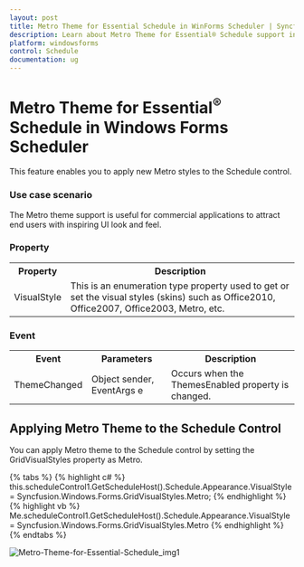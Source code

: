 ```yaml
---
layout: post
title: Metro Theme for Essential Schedule in WinForms Scheduler | Syncfusion
description: Learn about Metro Theme for Essential® Schedule support in Syncfusion® Windows Forms Scheduler (Schedule) control and more details.
platform: windowsforms
control: Schedule
documentation: ug
---
```


# Metro Theme for Essential<sup>®</sup> Schedule in Windows Forms Scheduler

This feature enables you to apply new Metro styles to the Schedule control. 

### Use case scenario

The Metro theme support is useful for commercial applications to attract end users with inspiring UI look and feel.

### Property

<table>
<tr>
<th>
Property</th><th>
Description</th></tr>
<tr>
<td>
VisualStyle</td><td>
This is an enumeration type property used to get or set the visual styles (skins) such as Office2010, Office2007, Office2003, Metro, etc.</td></tr>
</table>

### Event

<table>
<tr>
<th>
Event</th><th>
Parameters</th><th>
Description</th></tr>
<tr>
<td>
ThemeChanged</td><td>
Object sender, EventArgs e</td><td>
Occurs when the ThemesEnabled property is changed.</td></tr>
</table>

## Applying Metro Theme to the Schedule Control

You can apply Metro theme to the Schedule control by setting the GridVisualStyles property as Metro. 

{% tabs %}
{% highlight c# %}
this.scheduleControl1.GetScheduleHost().Schedule.Appearance.VisualStyle = Syncfusion.Windows.Forms.GridVisualStyles.Metro;
{% endhighlight %}
{% highlight vb %}
Me.scheduleControl1.GetScheduleHost().Schedule.Appearance.VisualStyle = Syncfusion.Windows.Forms.GridVisualStyles.Metro
{% endhighlight %}
{% endtabs %}

![Metro-Theme-for-Essential-Schedule_img1](Metro-Theme-for-Essential-Schedule_images/Metro-Theme-for-Essential-Schedule_img1.png)
